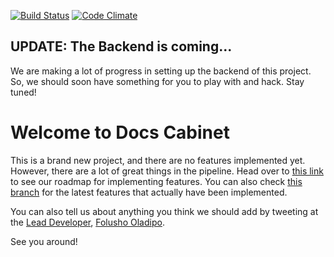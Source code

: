 [![Build Status](https://travis-ci.org/andela-foladipo/docs-cabinet-cp2.svg?branch=develop)](https://travis-ci.org/andela-foladipo/docs-cabinet-cp2)
[![Code Climate](https://codeclimate.com/github/andela-foladipo/docs-cabinet-cp2//badges/gpa.svg)](https://codeclimate.com/github/andela-foladipo/docs-cabinet-cp2/)


## UPDATE: The Backend is coming...
We are making a lot of progress in setting up the backend of this project. So,
we should soon have something for you to play with and hack. Stay tuned!

# Welcome to Docs Cabinet
This is a brand new project, and there are no features implemented yet.
 However, there are a lot of great things in the pipeline. Head over
 to [this link](https://www.pivotaltracker.com/n/projects/2034565)
 to see our roadmap for implementing features. You can also check
 [this branch](https://github.com/andela-foladipo/docs-cabinet-cp2/tree/develop)
 for the latest features that actually have been implemented.

You can also tell us about anything you think we should add by tweeting at
 the [Lead Developer](https://google.com/search?q=folusho+oladipo), [Folusho Oladipo](https://twitter.com/folushooladipo).

See you around!
